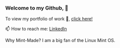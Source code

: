 ### Welcome to my Github,  👋
To view my portfolio of work 🔭, [click here!](https://mint-made.com/)

 📫 How to reach me: [LinkedIn](https://uk.linkedin.com/in/front-end-dev1)
 
 Why Mint-Made? 
 I am a big fan of the Linux Mint OS.
